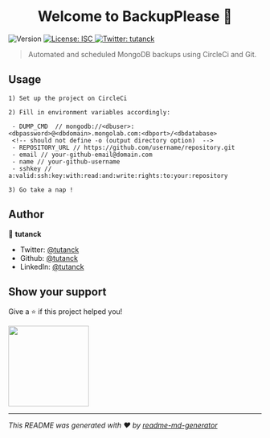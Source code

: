 <h1 align="center">Welcome to BackupPlease 👋</h1>
<p>
  <img alt="Version" src="https://img.shields.io/badge/version-1.0.0-blue.svg?cacheSeconds=2592000" />
  <a href="#" target="_blank">
    <img alt="License: ISC" src="https://img.shields.io/badge/License-ISC-yellow.svg" />
  </a>
  <a href="https://twitter.com/tutanck" target="_blank">
    <img alt="Twitter: tutanck" src="https://img.shields.io/twitter/follow/tutanck.svg?style=social" />
  </a>
</p>

> Automated and scheduled MongoDB backups using CircleCi and Git.

## Usage

```
1) Set up the project on CircleCi

2) Fill in environment variables accordingly:

 - DUMP_CMD  // mongodb://<dbuser>:<dbpassword>@<dbdomain>.mongolab.com:<dbport>/<dbdatabase> 
 <!-- should not define -o (output directory option)  -->
 - REPOSITORY_URL // https://github.com/username/repository.git
 - email // your-github-email@domain.com
 - name // your-github-username
 - sshkey // a:valid:ssh:key:with:read:and:write:rights:to:your:repository

3) Go take a nap !
```

## Author

👤 **tutanck**

- Twitter: [@tutanck](https://twitter.com/tutanck)
- Github: [@tutanck](https://github.com/tutanck)
- LinkedIn: [@tutanck](https://linkedin.com/in/tutanck)

## Show your support

Give a ⭐️ if this project helped you!

<a href="https://www.patreon.com/tutanck">
  <img src="https://c5.patreon.com/external/logo/become_a_patron_button@2x.png" width="160">
</a>

---

_This README was generated with ❤️ by [readme-md-generator](https://github.com/kefranabg/readme-md-generator)_
